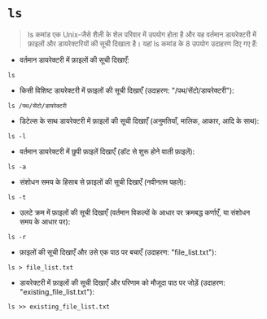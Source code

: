 # `ls`

> ls कमांड एक Unix-जैसे शैली के शेल परिवार में उपयोग होता है और यह वर्तमान डायरेक्टरी में फ़ाइलों और डायरेक्टरियों की सूची दिखाता है। यहां ls कमांड के 8 उपयोग उदाहरण दिए गए हैं:

- वर्तमान डायरेक्टरी में फ़ाइलों की सूची दिखाएँ:

`ls`

- किसी विशिष्ट डायरेक्टरी में फ़ाइलों की सूची दिखाएँ (उदाहरण: "/पथ/सेंटो/डायरेक्टरी"):

`ls /पथ/सेंटो/डायरेक्टरी`

- डिटेल्स के साथ डायरेक्टरी में फ़ाइलों की सूची दिखाएँ (अनुमतियाँ, मालिक, आकार, आदि के साथ):

`ls -l`

- वर्तमान डायरेक्टरी में छुपी फ़ाइलें दिखाएँ (डॉट से शुरू होने वाली फ़ाइलें):

`ls -a`

- संशोधन समय के हिसाब से फ़ाइलों की सूची दिखाएँ (नवीनतम पहले):

`ls -t`

- उलटे क्रम में फ़ाइलों की सूची दिखाएँ (वर्तमान विकल्पों के आधार पर क्रमबद्ध कर्णाएँ, या संशोधन समय के आधार पर):

`ls -r`

- फ़ाइलों की सूची दिखाएँ और उसे एक पाठ पर बचाएँ (उदाहरण: "file_list.txt"):

`ls > file_list.txt`

- डायरेक्टरी में फ़ाइलों की सूची दिखाएँ और परिणाम को मौजूदा पाठ पर जोड़ें (उदाहरण: "existing_file_list.txt"):

`ls >> existing_file_list.txt`
